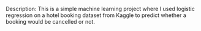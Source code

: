 Description:
This is a simple machine learning project where I used logistic regression on a hotel booking dataset from Kaggle to predict whether a booking would be cancelled or not.
